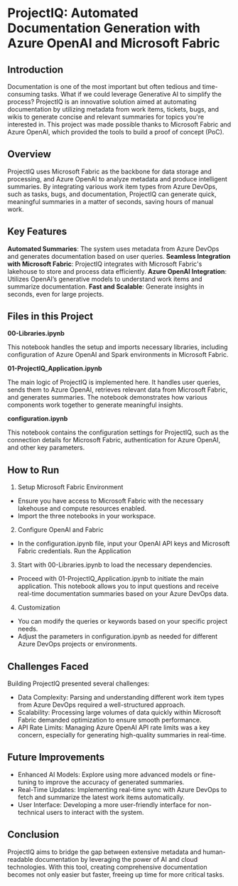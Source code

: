 # ProjectIQ: Automated Documentation Generation with Azure OpenAI and Microsoft Fabric
## Introduction
Documentation is one of the most important but often tedious and time-consuming tasks. What if we could leverage Generative AI to simplify the process? ProjectIQ is an innovative solution aimed at automating documentation by utilizing metadata from work items, tickets, bugs, and wikis to generate concise and relevant summaries for topics you're interested in. This project was made possible thanks to Microsoft Fabric and Azure OpenAI, which provided the tools to build a proof of concept (PoC).

## Overview
ProjectIQ uses Microsoft Fabric as the backbone for data storage and processing, and Azure OpenAI to analyze metadata and produce intelligent summaries. By integrating various work item types from Azure DevOps, such as tasks, bugs, and documentation, ProjectIQ can generate quick, meaningful summaries in a matter of seconds, saving hours of manual work.

## Key Features
**Automated Summaries**: The system uses metadata from Azure DevOps and generates documentation based on user queries.
**Seamless Integration with Microsoft Fabric**: ProjectIQ integrates with Microsoft Fabric's lakehouse to store and process data efficiently.
**Azure OpenAI Integration**: Utilizes OpenAI’s generative models to understand work items and summarize documentation.
**Fast and Scalable**: Generate insights in seconds, even for large projects.

## Files in this Project
**00-Libraries.ipynb**

This notebook handles the setup and imports necessary libraries, including configuration of Azure OpenAI and Spark environments in Microsoft Fabric.

**01-ProjectIQ_Application.ipynb**

The main logic of ProjectIQ is implemented here. It handles user queries, sends them to Azure OpenAI, retrieves relevant data from Microsoft Fabric, and generates summaries. The notebook demonstrates how various components work together to generate meaningful insights.

**configuration.ipynb**

This notebook contains the configuration settings for ProjectIQ, such as the connection details for Microsoft Fabric, authentication for Azure OpenAI, and other key parameters.
## How to Run
1. Setup Microsoft Fabric Environment
- Ensure you have access to Microsoft Fabric with the necessary lakehouse and compute resources enabled.
- Import the three notebooks in your workspace.
2. Configure OpenAI and Fabric
- In the configuration.ipynb file, input your OpenAI API keys and Microsoft Fabric credentials.
Run the Application
3. Start with 00-Libraries.ipynb to load the necessary dependencies.
- Proceed with 01-ProjectIQ_Application.ipynb to initiate the main application. This notebook allows you to input questions and receive real-time documentation summaries based on your Azure DevOps data.
4. Customization
- You can modify the queries or keywords based on your specific project needs.
- Adjust the parameters in configuration.ipynb as needed for different Azure DevOps projects or environments.
## Challenges Faced
Building ProjectIQ presented several challenges:

- Data Complexity: Parsing and understanding different work item types from Azure DevOps required a well-structured approach.
- Scalability: Processing large volumes of data quickly within Microsoft Fabric demanded optimization to ensure smooth performance.
- API Rate Limits: Managing Azure OpenAI API rate limits was a key concern, especially for generating high-quality summaries in real-time.

## Future Improvements
- Enhanced AI Models: Explore using more advanced models or fine-tuning to improve the accuracy of generated summaries.
- Real-Time Updates: Implementing real-time sync with Azure DevOps to fetch and summarize the latest work items automatically.
- User Interface: Developing a more user-friendly interface for non-technical users to interact with the system.

## Conclusion
ProjectIQ aims to bridge the gap between extensive metadata and human-readable documentation by leveraging the power of AI and cloud technologies. With this tool, creating comprehensive documentation becomes not only easier but faster, freeing up time for more critical tasks.
